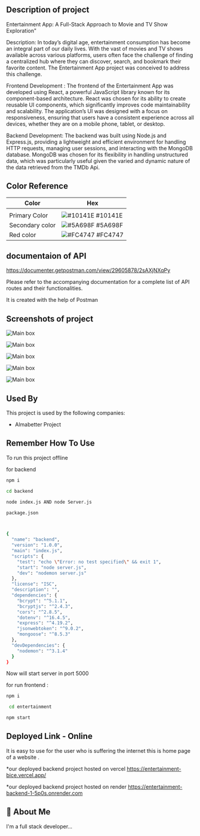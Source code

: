 ## Description of project
Entertainment App: A Full-Stack Approach to Movie and TV Show Exploration" 

Description:
In today’s digital age, entertainment consumption has become an integral part of our daily lives. With the vast of movies and TV shows available across various platforms, users often face the challenge of finding a centralized hub where they can discover, search, and bookmark their favorite content. The Entertainment App project was conceived to address this challenge.

Frontend Development : 
The frontend of the Entertainment App was developed using React, a powerful JavaScript library known for its component-based architecture. React was chosen for its ability to create reusable UI components, which significantly improves code maintainability and scalability. The application’s UI was designed with a focus on responsiveness, ensuring that users have a consistent experience across all devices, whether they are on a mobile phone, tablet, or desktop.

Backend Development:
The backend was built using Node.js and Express.js, providing a lightweight and efficient environment for handling HTTP requests, managing user sessions, and interacting with the MongoDB database. MongoDB was chosen for its flexibility in handling unstructured data, which was particularly useful given the varied and dynamic nature of the data retrieved from the TMDb Api.

## Color Reference

| Color             | Hex                                                                |
| ----------------- | ------------------------------------------------------------------ |
|  |
| Primary Color | ![#10141E](https://via.placeholder.com/10/10141E?text=+) #10141E |
| Secondary color  | ![#5A698F](https://via.placeholder.com/10/5A698F?text=+) #5A698F |
| Red color  | ![#FC4747](https://via.placeholder.com/10/FC4747?text=+) #FC4747 |


## documentaion of API
https://documenter.getpostman.com/view/29605878/2sAXjNXqPy



Please refer to the accompanying documentation for a complete list of API routes and their functionalities.

It is created with the help of Postman
## Screenshots of project

![Main box](https://firebasestorage.googleapis.com/v0/b/for-pic-storages.appspot.com/o/sign-in-out.jpg?alt=media&token=732c0a3c-f4da-4808-9483-4a8e6e897695)



![Main box](https://firebasestorage.googleapis.com/v0/b/for-pic-storages.appspot.com/o/trending.png?alt=media&token=c383c77b-6048-40c5-9ea1-af55e7240b3f)



![Main box](https://firebasestorage.googleapis.com/v0/b/for-pic-storages.appspot.com/o/list-of-tv-serials.png?alt=media&token=ab975fca-8b0c-476c-a322-95bbe1145681)




![Main box](https://firebasestorage.googleapis.com/v0/b/for-pic-storages.appspot.com/o/movie-detail.png?alt=media&token=713bf0d1-7bc7-4f50-b684-ee0085279208)


![Main box](https://firebasestorage.googleapis.com/v0/b/for-pic-storages.appspot.com/o/backend-postman.png?alt=media&token=26c3a74c-2c90-46c0-b430-446ffb2802b2)



## Used By

This project is used by the following companies:

- Almabetter Project 



## Remember How To Use

 To run this project offline



for backend

```bash
npm i 
```
```bash
cd backend
```
```bash
node index.js AND node Server.js
```
```bash
package.json 



{
  "name": "backend",
  "version": "1.0.0",
  "main": "index.js",
  "scripts": {
    "test": "echo \"Error: no test specified\" && exit 1",
    "start": "node server.js",
    "dev": "nodemon server.js"
  },
  "license": "ISC",
  "description": "",
  "dependencies": {
    "bcrypt": "^5.1.1",
    "bcryptjs": "^2.4.3",
    "cors": "^2.8.5",
    "dotenv": "^16.4.5",
    "express": "^4.19.2",
    "jsonwebtoken": "^9.0.2",
    "mongoose": "^8.5.3"
  },
  "devDependencies": {
    "nodemon": "^3.1.4"
  }
}

```

Now  will start server in port 5000

for run frontend :

```bash
npm i
```
```bash
 cd entertainment
```


```bash
npm start
```



## Deployed Link - Online

It is easy to use for the user who is suffering the internet this is home page of a website .


*our deployed backend project hosted on vercel
https://entertainment-bice.vercel.app/


*our deployed backend project hosted on render
https://entertainment-backend-1-5p0s.onrender.com
## 🚀 About Me
I'm a full stack developer...



